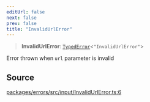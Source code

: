 ```yaml
---
editUrl: false
next: false
prev: false
title: "InvalidUrlError"
---
```


> **InvalidUrlError**: [`TypedError`](/reference/tevm/errors/type-aliases/typederror/)\<`"InvalidUrlError"`\>

Error thrown when `url` parameter is invalid

## Source

[packages/errors/src/input/InvalidUrlError.ts:6](https://github.com/evmts/tevm-monorepo/blob/main/packages/errors/src/input/InvalidUrlError.ts#L6)

